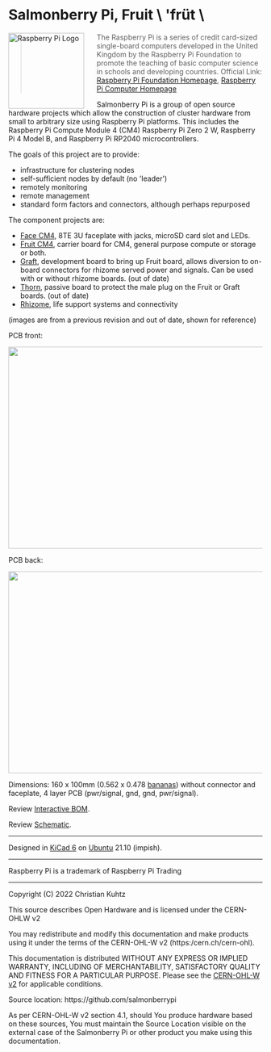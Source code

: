 # Salmonberry Pi, Fruit \ 'früt \

<a href="https://www.raspberrypi.org"><img src="https://www.raspberrypi.org/wp-content/uploads/2012/03/raspberry-pi-logo.png" alt="Raspberry Pi Logo" align="left" style="margin-right: 25px" height=150></a>

> The Raspberry Pi is a series of credit card-sized single-board computers developed in the United Kingdom by the Raspberry Pi Foundation to promote the teaching of basic computer science in schools and developing countries. Official Link: [Raspberry Pi Foundation Homepage](https://raspberrypi.org), [Raspberry Pi Computer Homepage](https://www.raspberrypi.com)

<p>

Salmonberry Pi is a group of open source hardware projects which allow the construction of cluster hardware from small to arbitrary size using Raspberry Pi platforms.  This includes the Raspberry Pi Compute Module 4 (CM4) Raspberry Pi Zero 2 W, Raspberry Pi 4 Model B, and Raspberry Pi RP2040 microcontrollers.

The goals of this project are to provide:
- infrastructure for clustering nodes
- self-sufficient nodes by default (no 'leader')
- remotely monitoring
- remote management
- standard form factors and connectors, although perhaps repurposed

The component projects are:
- [Face CM4](https://github.com/salmonberrypi/facem4), 8TE 3U faceplate with jacks, microSD card slot and LEDs.
- [Fruit CM4](https://github.com/salmonberrypi/fruitcm4), carrier board for CM4, general purpose compute or storage or both.
- [Graft](https://github.com/salmonberrypi/graft), development board to bring up Fruit board, allows diversion to on-board connectors for rhizome served power and signals. Can be used with or without rhizome boards. (out of date)
- [Thorn](https://github.com/salmonberrypi/thorn), passive board to protect the male plug on the Fruit or Graft boards. (out of date)
- [Rhizome](https://github.com/salmonberrypi/rhizome), life support systems and connectivity


(images are from a previous revision and out of date, shown for reference)

PCB front:

<img src="https://github.com/salmonberrypi/fruitcm4/blob/main/artifacts/fruitcm4.png?raw=true" height=400 width=775>

PCB back:

<img src="https://github.com/salmonberrypi/fruitcm4/blob/main/artifacts/fruitcm4%20back.png?raw=true" height=400 width=775>

Dimensions: 160 x 100mm (0.562 x 0.478 [bananas](http://bananaforscale.info/#!/convert/length/bananas/millimeters)) without connector and faceplate, 4 layer PCB (pwr/signal, gnd, gnd, pwr/signal).

Review [Interactive BOM](https://htmlpreview.github.io/?https://raw.githubusercontent.com/salmonberrypi/fruitcm4/main/artifacts/bom/ibom.html).

Review [Schematic](https://github.com/salmonberrypi/fruitcm4/blob/main/artifacts/fruitcm4%20schematic.pdf).

---

Designed in [KiCad 6](https://kicad.org) on [Ubuntu](https://ubuntu.org) 21.10 (impish).

---

Raspberry Pi is a trademark of Raspberry Pi Trading

---

Copyright (C) 2022 Christian Kuhtz

This source describes Open Hardware and is licensed under the CERN-OHLW v2
<P>
You may redistribute and modify this documentation and make products
using it under the terms of the CERN-OHL-W v2 (https:/cern.ch/cern-ohl).
<P>
This documentation is distributed WITHOUT ANY EXPRESS OR IMPLIED
WARRANTY, INCLUDING OF MERCHANTABILITY, SATISFACTORY QUALITY
AND FITNESS FOR A PARTICULAR PURPOSE. Please see the <a href="https://ohwr.org/cern_ohl_w_v2.txt">CERN-OHL-W v2</a> for applicable conditions.
<P>
Source location: https://github.com/salmonberrypi
<P>
As per CERN-OHL-W v2 section 4.1, should You produce hardware based on
these sources, You must maintain the Source Location visible on the
external case of the Salmonberry Pi or other product you make using
this documentation.

